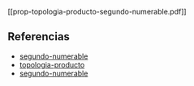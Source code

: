 [[prop-topologia-producto-segundo-numerable.pdf]]

## Referencias
- [segundo-numerable](./segundo-numerable.md)
- [topologia-producto](./topologia-producto.md)
- [segundo-numerable](./segundo-numerable.md)
